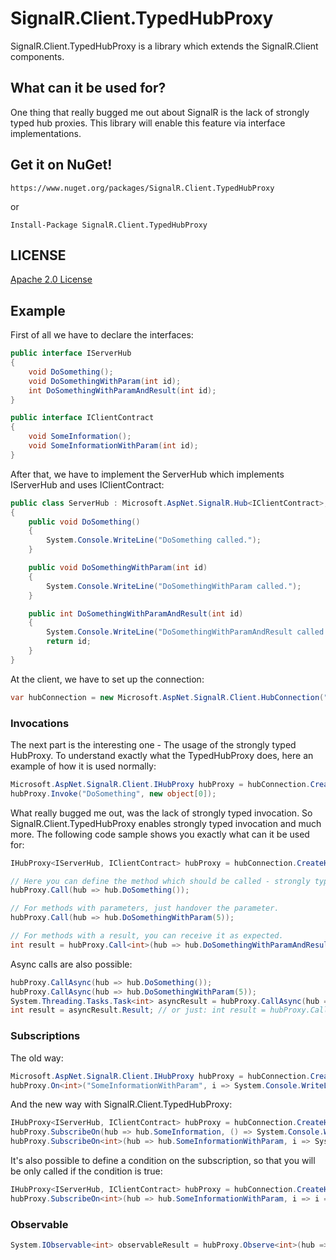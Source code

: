 # SignalR.Client.TypedHubProxy
SignalR.Client.TypedHubProxy is a library which extends the SignalR.Client components.

## What can it be used for?
One thing that really bugged me out about SignalR is the lack of strongly typed hub proxies.
This library will enable this feature via interface implementations.

## Get it on NuGet!
    https://www.nuget.org/packages/SignalR.Client.TypedHubProxy
or

    Install-Package SignalR.Client.TypedHubProxy

## LICENSE
[Apache 2.0 License](https://github.com/Gandalis/SignalR.Client.TypedHubProxy/blob/master/LICENSE.md)

## Example
First of all we have to declare the interfaces:

```csharp
public interface IServerHub
{
    void DoSomething();
    void DoSomethingWithParam(int id);
    int DoSomethingWithParamAndResult(int id);
}

public interface IClientContract
{
    void SomeInformation();
    void SomeInformationWithParam(int id);
}
```

After that, we have to implement the ServerHub which implements IServerHub and uses IClientContract:

```csharp
public class ServerHub : Microsoft.AspNet.SignalR.Hub<IClientContract>, IServerHub
{
    public void DoSomething()
    {
        System.Console.WriteLine("DoSomething called.");
    }

    public void DoSomethingWithParam(int id)
    {
        System.Console.WriteLine("DoSomethingWithParam called.");
    }

    public int DoSomethingWithParamAndResult(int id)
    {
        System.Console.WriteLine("DoSomethingWithParamAndResult called.");
        return id;
    }
}
```
At the client, we have to set up the connection: 

```csharp
var hubConnection = new Microsoft.AspNet.SignalR.Client.HubConnection("http://localhost:1337/signalr");
```
### Invocations

The next part is the interesting one - The usage of the strongly typed HubProxy.
To understand exactly what the TypedHubProxy does, here an example of how it is used normally:

```csharp
Microsoft.AspNet.SignalR.Client.IHubProxy hubProxy = hubConnection.CreateHubProxy("serverHub");
hubProxy.Invoke("DoSomething", new object[0]);
```
What really bugged me out, was the lack of strongly typed invocation.
So SignalR.Client.TypedHubProxy enables strongly typed invocation and much more. The following code sample shows you exactly what can it be used for:
```csharp
IHubProxy<IServerHub, IClientContract> hubProxy = hubConnection.CreateHubProxy<IServerHub, IClientContract>("serverHub");

// Here you can define the method which should be called - strongly typed.
hubProxy.Call(hub => hub.DoSomething());

// For methods with parameters, just handover the parameter.
hubProxy.Call(hub => hub.DoSomethingWithParam(5));

// For methods with a result, you can receive it as expected.
int result = hubProxy.Call<int>(hub => hub.DoSomethingWithParamAndResult(5));
```
Async calls are also possible:
```csharp
hubProxy.CallAsync(hub => hub.DoSomething());
hubProxy.CallAsync(hub => hub.DoSomethingWithParam(5));
System.Threading.Tasks.Task<int> asyncResult = hubProxy.CallAsync(hub => hub.DoSomethingWithParamAndResult(5));
int result = asyncResult.Result; // or just: int result = hubProxy.CallAsync(hub => hub.DoSomethingWithParamAndResult(5)).Result;
```

### Subscriptions
The old way:
```csharp
Microsoft.AspNet.SignalR.Client.IHubProxy hubProxy = hubConnection.CreateHubProxy("serverHub");
hubProxy.On<int>("SomeInformationWithParam", i => System.Console.WriteLine("Got new information: {0}", i));
```

And the new way with SignalR.Client.TypedHubProxy:
```csharp
IHubProxy<IServerHub, IClientContract> hubProxy = hubConnection.CreateHubProxy<IServerHub, IClientContract>("serverHub");
hubProxy.SubscribeOn(hub => hub.SomeInformation, () => System.Console.WriteLine("Got some new information."));
hubProxy.SubscribeOn<int>(hub => hub.SomeInformationWithParam, i => System.Console.WriteLine("Got new information: {0}", i));
```

It's also possible to define a condition on the subscription, so that you will be only called if the condition is true:
```csharp
IHubProxy<IServerHub, IClientContract> hubProxy = hubConnection.CreateHubProxy<IServerHub, IClientContract>("serverHub");
hubProxy.SubscribeOn<int>(hub => hub.SomeInformationWithParam, i => i == 5, i => System.Console.WriteLine("Got new information where data == 5"));
```

### Observable
```csharp
System.IObservable<int> observableResult = hubProxy.Observe<int>(hub => hub.SomeInformationWithParam);
```
